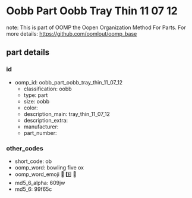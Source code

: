 # Oobb Part Oobb Tray Thin 11 07 12  

note: This is part of OOMP the Oopen Organization Method For Parts. For more details: https://github.com/oomlout/oomp_base

##  part details





### id
* oomp_id: oobb_part_oobb_tray_thin_11_07_12
  * classification: oobb
  * type: part
  * size: oobb
  * color: 
  * description_main: tray_thin_11_07_12
  * description_extra: 
  * manufacturer: 
  * part_number: 

### other_codes
* short_code: ob
* oomp_word: bowling five ox
* oomp_word_emoji :bowling: :five: :ox:
* md5_6_alpha: 609jw
* md5_6: 99f65c